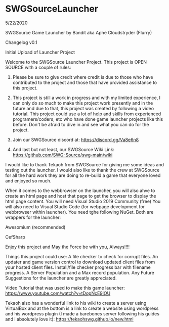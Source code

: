 # SWGSourceLauncher
5/22/2020

SWGSource Game Launcher by Bandit aka Aphe Cloudstryder (Flurry)

Changelog v0.1

Initial Upload of Launcher Project


Welcome to the SWGSource Launcher Project. This project is OPEN SOURCE with a couple of rules:
1. Please be sure to give credit where credit is due to those who have contributed to the project and those that have provided assistance to this project.

2. This project is still a work in progress and with my limited experience, I can only do so much to make this project work presently and in the future and due to that, this project was created by following a video tutorial. This project could use a lot of help and skills from experienced programers/coders, etc who have done game launcher projects like this before. Don't be afraid to dive in and see what you can do for the project.

3. Join our SWGSource discord at: https://discord.gg/Va8e6n8
4. And last but not least, our SWGSource Wiki Link: https://github.com/SWG-Source/swg-main/wiki

I would like to thank Tekaoh from SWGSource for giving me some ideas and testing out the launcher.
I would also like to thank the crew at SWGSource for all the hard work they are doing to re-build a game that everyone loved and enjoyed so much.

When it comes to the webbrowser on the launcher, you will also ahve to create an html page and host that page to get the browser to display the html page content.
You will need Visual Studio 2019 Community (free)
You will also need to Visual Studio Code (for webpage development for webbrowser within launcher).
You need tghe following NuGet. Both are wrappers for the launcher:

Awesomium (recommended)

CefSharp

Enjoy this project and May the Force be with you, Always!!!!

Things this project could use:
A file checker to check for corrupt files.
An updater and game version control to download updated client files from your hosted client files.
Install/file checker progress bar with filename progress.
A Server Population and a Max record population.
Any Future Suggestions for the launcher are greatly appreciated.

Video Tutorial that was used to make this game launcher:
https://www.youtube.com/watch?v=tDopNcE9lOU

Tekaoh also has a wonderful link to his wiki to create a server using VirtualBox and at the bottom is a link to create a website using wordpress and his wordpress plugin (I made a barebones server following his guides and i absolutely love it):
https://tekaohswg.github.io/new.html
